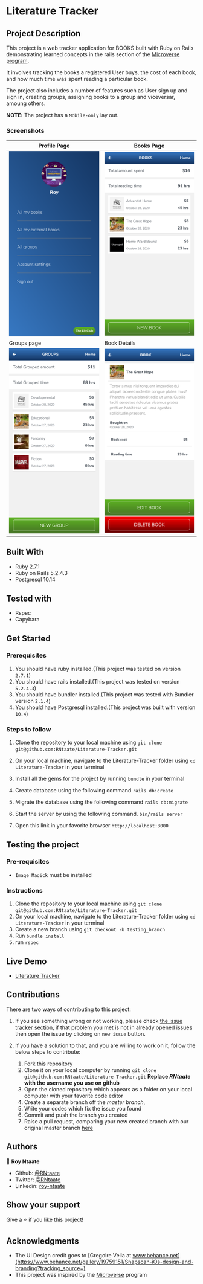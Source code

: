 # Literature Tracker

## Project Description

This project is a web tracker application for BOOKS built with Ruby on Rails demonstrating learned concepts in the rails section of the [Microverse program](https:www.microverse.org).

It involves tracking the books a registered User buys, the cost of each book, and how much time was spent reading a particular book.

The project also includes a number of features such as User sign up and sign in, creating groups, assigning books to a group and viceversar, amoung others.

**NOTE:** The project has a `Mobile-only` lay out.

### Screenshots

|Profile Page|Books Page
|-|-|
|![](screenshots/Litrack1.png)|![](screenshots/Litrack2.png)
|Groups page|Book Details|
|![](screenshots/Litrack3.png)|![](screenshots/Litrack4.png)

## Built With

- Ruby 2.7.1
- Ruby on Rails 5.2.4.3
- Postgresql 10.14

## Tested with
- Rspec
- Capybara

## Get Started

### Prerequisites
1. You should have ruby installed.(This project was tested on version `2.7.1`)
1. You should have rails installed.(This project was tested on version `5.2.4.3`)
1. You should have bundler installed.(This project was tested with Bundler version `2.1.4`)
1. You should have Postgresql installed.(This project was built with version `10.4`)

   
### Steps to follow
1. Clone the repository to your local machine using `git clone git@github.com:RNtaate/Literature-Tracker.git`
1. On your local machine, navigate to the Literature-Tracker folder using `cd Literature-Tracker` in your terminal
1. Install all the gems for the project by running `bundle` in your terminal
1. Create database using the following command `rails db:create`
1. Migrate the database using the following command
`rails db:migrate`
1. Start the server by using the following command.
`bin/rails server`

1. Open this link in your favorite browser `http://localhost:3000`

## Testing the project

### Pre-requisites
- `Image Magick` must be installed

### Instructions
1. Clone the repository to your local machine using `git clone git@github.com:RNtaate/Literature-Tracker.git`
1. On your local machine, navigate to the Literature-Tracker folder using `cd Literature-Tracker` in your terminal
1. Create a new branch using `git checkout -b testing_branch`
1. Run `bundle install`
1. run `rspec`

## Live Demo

- [Literature Tracker](https://hidden-refuge-40841.herokuapp.com/)

## Contributions

  There are two ways of contributing to this project:

1.  If you see something wrong or not working, please check [the issue tracker section](https://github.com/RNtaate/Literature-Tracker/issues), if that problem you met is not in already opened issues then open the issue by clicking on `new issue` button.

2.  If you have a solution to that, and you are willing to work on it, follow the below steps to contribute:
    1.  Fork this repository
    1.  Clone it on your local computer by running `git clone git@github.com:RNtaate/Literature-Tracker.git` __Replace *RNtaate* with the username you use on github__
    1.  Open the cloned repository which appears as a folder on your local computer with your favorite code editor
    1.  Create a separate branch off the *master branch*,
    1.  Write your codes which fix the issue you found
    1.  Commit and push the branch you created
    1.  Raise a pull request, comparing your new created branch with our original master branch [here](https://github.com/RNtaate/Literature-Tracker)

## Authors

👤 **Roy Ntaate**

- Github: [@RNtaate](https://github.com/RNtaate)
- Twitter: [@RNtaate](https://twitter.com/RNtaate)
- Linkedin: [roy-ntaate](https://linkedin.com/in/roy-ntaate)


## Show your support

Give a ⭐️ if you like this project!

## Acknowledgments
- The UI Design credit goes to [Gregoire Vella at www.behance.net](https://www.behance.net/gallery/19759151/Snapscan-iOs-design-and-branding?tracking_source=)
- This project was inspired by the [Microverse](https:www.microverse.org) program
